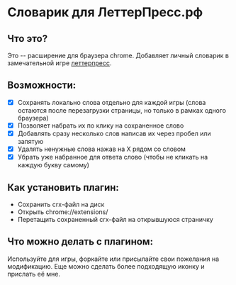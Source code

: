 Словарик для ЛеттерПресс.рф
===========================

Что это?
--------

Это -- расширение для браузера chrome. Добавляет личный словарик в замечательной игре [леттерпресс](http://xn--e1aaavwfbjada.xn--p1ai/).

Возможности:
------------
- [x] Сохранять локально слова отдельно для каждой игры (слова остаются после перезагрузки страницы, но только в рамках одного браузера)
- [x] Позволяет набрать их по клику на сохраненное слово
- [x] Добавлять сразу несколько слов написав их через пробел или запятую
- [x] Удалять ненужные слова нажав на X рядом со словом
- [x] Убрать уже набранное для ответа слово (чтобы не кликать на каждую букву самому)

Как установить плагин:
----------------------

* Сохранить crx-файл на диск
* Открыть chrome://extensions/
* Перетащить сохраненный crx-файл на открывшуюся страничку

Что можно делать с плагином:
----------------------------

Используйте для игры, форкайте или присылайте свои пожелания на модификацию. Еще можно сделать более подходящую иконку и прислать её мне.